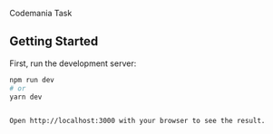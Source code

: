 Codemania Task

## Getting Started

First, run the development server:

```bash
npm run dev
# or
yarn dev


Open http://localhost:3000 with your browser to see the result.